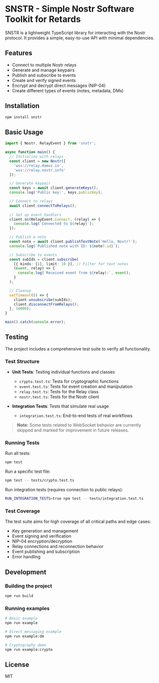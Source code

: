 # SNSTR - Simple Nostr Software Toolkit for Retards

SNSTR is a lightweight TypeScript library for interacting with the Nostr protocol. It provides a simple, easy-to-use API with minimal dependencies.

## Features

- Connect to multiple Nostr relays
- Generate and manage keypairs
- Publish and subscribe to events
- Create and verify signed events
- Encrypt and decrypt direct messages (NIP-04)
- Create different types of events (notes, metadata, DMs)

## Installation

```bash
npm install snstr
```

## Basic Usage

```typescript
import { Nostr, RelayEvent } from 'snstr';

async function main() {
  // Initialize with relays
  const client = new Nostr([
    'wss://relay.damus.io',
    'wss://relay.nostr.info'
  ]);

  // Generate keypair
  const keys = await client.generateKeys();
  console.log('Public key:', keys.publicKey);

  // Connect to relays
  await client.connectToRelays();
  
  // Set up event handlers
  client.on(RelayEvent.Connect, (relay) => {
    console.log(`Connected to ${relay}`);
  });

  // Publish a note
  const note = await client.publishTextNote('Hello, Nostr!');
  console.log(`Published note with ID: ${note?.id}`);

  // Subscribe to events
  const subIds = client.subscribe(
    [{ kinds: [1], limit: 10 }], // Filter for text notes
    (event, relay) => {
      console.log(`Received event from ${relay}:`, event);
    }
  );

  // Cleanup
  setTimeout(() => {
    client.unsubscribe(subIds);
    client.disconnectFromRelays();
  }, 10000);
}

main().catch(console.error);
```

## Testing

The project includes a comprehensive test suite to verify all functionality.

### Test Structure

- **Unit Tests**: Testing individual functions and classes
  - `crypto.test.ts`: Tests for cryptographic functions
  - `event.test.ts`: Tests for event creation and manipulation
  - `relay.test.ts`: Tests for the Relay class
  - `nostr.test.ts`: Tests for the Nostr client
  
- **Integration Tests**: Tests that simulate real usage
  - `integration.test.ts`: End-to-end tests of real workflows

> **Note:** Some tests related to WebSocket behavior are currently skipped and marked for improvement in future releases.

### Running Tests

Run all tests:

```bash
npm test
```

Run a specific test file:

```bash
npm test -- tests/crypto.test.ts
```

Run integration tests (requires connection to public relays):

```bash
RUN_INTEGRATION_TESTS=true npm test -- tests/integration.test.ts
```

### Test Coverage

The test suite aims for high coverage of all critical paths and edge cases:

- Key generation and management
- Event signing and verification 
- NIP-04 encryption/decryption
- Relay connections and reconnection behavior
- Event publishing and subscription
- Error handling

## Development

### Building the project

```bash
npm run build
```

### Running examples

```bash
# Basic example
npm run example

# Direct messaging example
npm run example:dm

# Cryptography demo
npm run example:crypto
```

## License

MIT